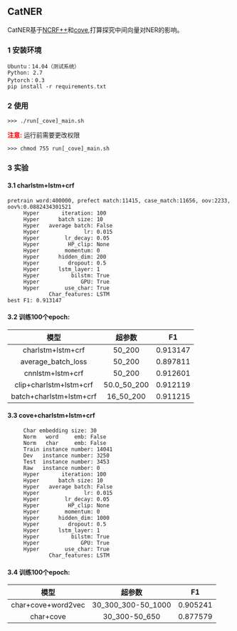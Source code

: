## CatNER

CatNER基于[NCRF++](https://github.com/jiesutd/NCRFpp.git)和[cove](https://github.com/salesforce/cove.git),打算探究中间向量对NER的影响。

### 1 安装环境

```
Ubuntu：14.04（测试系统）
Python: 2.7
Pytorch：0.3
pip install -r requirements.txt
```

### 2 使用

```
>>> ./run[_cove]_main.sh
```

<font color=red>**注意:**</font> 运行前需要更改权限
```
>>> chmod 755 run[_cove]_main.sh
```

### 3 实验

#### 3.1 charlstm+lstm+crf
```
pretrain word:400000, prefect match:11415, case_match:11656, oov:2233, oov%:0.0882434301521
     Hyper       iteration: 100
     Hyper      batch size: 10
     Hyper   average batch: False
     Hyper              lr: 0.015
     Hyper        lr_decay: 0.05
     Hyper         HP_clip: None
     Hyper        momentum: 0
     Hyper      hidden_dim: 200
     Hyper         dropout: 0.5
     Hyper      lstm_layer: 1
     Hyper          bilstm: True
     Hyper             GPU: True
     Hyper        use_char: True
             Char_features: LSTM
best F1: 0.913147
```

#### 3.2 训练100个epoch:

| 模型 | 超参数 | F1 |
| :-------------: |:-------------:| :-----:|
| charlstm+lstm+crf | 50_200 | 0.913147 |
| average_batch_loss | 50_200 | 0.897811 |
| cnnlstm+lstm+crf | 50_200 | 0.912601 |
| clip+charlstm+lstm+crf | 50.0_50_200 | 0.912119 |
| batch+charlstm+lstm+crf | 16_50_200 | 0.911215 |



#### 3.3 cove+charlstm+lstm+crf

```
     Char embedding size: 30
     Norm   word     emb: False
     Norm   char     emb: False
     Train instance number: 14041
     Dev   instance number: 3250
     Test  instance number: 3453
     Raw   instance number: 0
     Hyper       iteration: 100
     Hyper      batch size: 10
     Hyper   average batch: False
     Hyper              lr: 0.015
     Hyper        lr_decay: 0.05
     Hyper         HP_clip: None
     Hyper        momentum: 0
     Hyper      hidden_dim: 1000
     Hyper         dropout: 0.5
     Hyper      lstm_layer: 1
     Hyper          bilstm: True
     Hyper             GPU: True
     Hyper        use_char: True
             Char_features: LSTM
```

#### 3.4 训练100个epoch:

| 模型 | 超参数 | F1 |
|:-------------:|:-------------:|:-----:|
| char+cove+word2vec | 30_300_300-50_1000 | 0.905241 |
| char+cove | 30_300-50_650 | 0.877579 |
